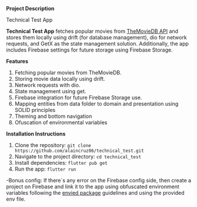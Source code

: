 **Project Description**

Technical Test App

**Technical Test App** fetches popular movies from [TheMovieDB API](https://www.themoviedb.org/) and stores them locally using drift (for database management), dio for network requests, and GetX as the state management solution. Additionally, the app includes Firebase settings for future storage using Firebase Storage.

**Features**

1. Fetching popular movies from TheMovieDB.
2. Storing movie data locally using drift.
3. Network requests with dio.
4. State management using get.
5. Firebase integration for future Firebase Storage use.
6. Mapping entities from data folder to domain and presentation using SOLID principles
7. Theming and bottom navigation
8. Ofuscation of environmental variables

**Installation Instructions**

1. Clone the repository: `git clone https://github.com/alaincruz06/technical_test.git`
2. Navigate to the project directory: `cd technical_test`
3. Install dependencies: `flutter pub get`
4. Run the app: `flutter run`

-Bonus config:
If there´s any error on the Firebase config side, then create a project on Firebase and link it to the app using obfuscated environment variables following the [envied package](https://pub.dev/packages/envied) guidelines and using the provided env file.
